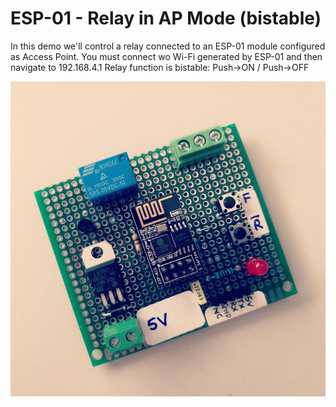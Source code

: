 # ESP-01 - Relay in AP Mode (bistable)

In this demo we'll control a relay connected to an ESP-01 module configured as Access Point.
You must connect wo Wi-Fi generated by ESP-01 and then navigate to 192.168.4.1
Relay function is bistable: Push->ON / Push->OFF

![ESP01_relay](/AP_Relay_Temporary/relay_esp8266.jpg)
